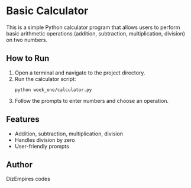 # Basic Calculator

This is a simple Python calculator program that allows users to perform basic arithmetic operations (addition, subtraction, multiplication, division) on two numbers.

## How to Run

1. Open a terminal and navigate to the project directory.
2. Run the calculator script:
   ```
   python week_one/calculator.py
   ```
3. Follow the prompts to enter numbers and choose an operation.

## Features
- Addition, subtraction, multiplication, division
- Handles division by zero
- User-friendly prompts

## Author
DizEmpires codes
